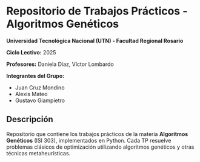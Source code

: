 # Repositorio de Trabajos Prácticos - Algoritmos Genéticos

**Universidad Tecnológica Nacional (UTN) - Facultad Regional Rosario**

**Ciclo Lectivo:** 2025

**Profesores:** Daniela Díaz, Víctor Lombardo

**Integrantes del Grupo:**  
- Juan Cruz Mondino 
- Alexis Mateo
- Gustavo Giampietro  

## Descripción  
Repositorio que contiene los trabajos prácticos de la materia **Algoritmos Genéticos** (ISI 303), implementados en Python. Cada TP resuelve problemas clásicos de optimización utilizando algoritmos genéticos y otras técnicas metaheurísticas.

